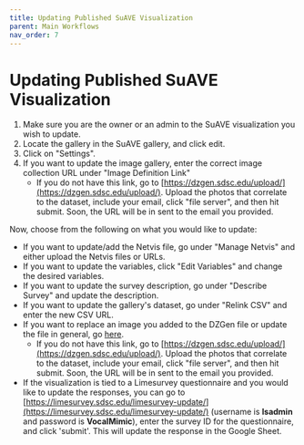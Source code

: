 ```yaml
---
title: Updating Published SuAVE Visualization
parent: Main Workflows
nav_order: 7
---
```


# Updating Published SuAVE Visualization

1. Make sure you are the owner or an admin to the SuAVE visualization you wish to update.
2. Locate the gallery in the SuAVE gallery, and click edit.
3. Click on "Settings".
4. If you want to update the image gallery, enter the correct image collection URL under "Image Definition Link"
   - If you do not have this link, go to [https://dzgen.sdsc.edu/upload/](https://dzgen.sdsc.edu/upload/). Upload the photos that correlate to the dataset, include your email, click "file server", and then hit submit. Soon, the URL will be in sent to the email you provided.

Now, choose from the following on what you would like to update:
   - If you want to update/add the Netvis file, go under "Manage Netvis" and either upload the Netvis files or URLs.
   - If you want to update the variables, click "Edit Variables" and change the desired variables.
   - If you want to update the survey description, go under "Describe Survey" and update the description.
   - If you want to update the gallery's dataset, go under "Relink CSV" and enter the new CSV URL.
   - If you want to replace an image you added to the DZGen file or update the file in general, go [here](https://suave-ucsd.github.io/SuAVE-Documentation/Update_DZGen.html).
      - If you do not have this link, go to [https://dzgen.sdsc.edu/upload/](https://dzgen.sdsc.edu/upload/). Upload the photos that correlate to the dataset, include your email, click "file server", and then hit submit. Soon, the URL will be in sent to the email you provided.
   - If the visualization is tied to a Limesurvey questionnaire and you would like to update the responses, you can go to [https://limesurvey.sdsc.edu/limesurvey-update/](https://limesurvey.sdsc.edu/limesurvey-update/) (username is **lsadmin** and password is **VocalMimic**), enter the survey ID for the questionnaire, and click 'submit'. This will update the response in the Google Sheet.
